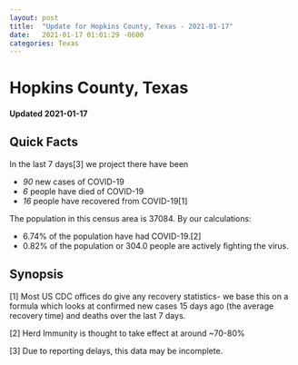 ```yaml
---
layout: post
title:  "Update for Hopkins County, Texas - 2021-01-17"
date:   2021-01-17 01:01:29 -0600
categories: Texas
---
```


# Hopkins County, Texas
#### Updated 2021-01-17

## Quick Facts

In the last 7 days[3] we project there have been
- *90* new cases of COVID-19
- *6* people have died of COVID-19
- *16* people have recovered from COVID-19[1]

The population in this census area is 37084. By our calculations:
- 6.74% of the population have had COVID-19.[2]
- 0.82% of the population or 304.0 people are actively fighting the virus.

## Synopsis




[1] Most US CDC offices do give any recovery statistics- we base this on a formula which looks at confirmed new cases
15 days ago (the average recovery time) and deaths over the last 7 days.

[2] Herd Immunity is thought to take effect at around ~70-80%

[3] Due to reporting delays, this data may be incomplete.
 
    